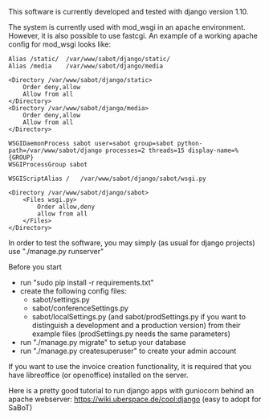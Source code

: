 This software is currently developed and tested with django version 1.10.

The system is currently used with mod_wsgi in an apache environment. However, it is also
possible to use fastcgi. An example of a working apache config for mod_wsgi looks like:

	Alias /static/ 	/var/www/sabot/django/static/
	Alias /media	/var/www/sabot/django/media

	<Directory /var/www/sabot/django/static>
		Order deny,allow
		Allow from all
	</Directory>
	<Directory /var/www/sabot/django/media>
		Order deny,allow
		Allow from all
	</Directory>

	WSGIDaemonProcess sabot user=sabot group=sabot python-path=/var/www/sabot/django processes=2 threads=15 display-name=%{GROUP}
	WSGIProcessGroup sabot

	WSGIScriptAlias /	/var/www/sabot/django/sabot/wsgi.py

	<Directory /var/www/sabot/django/sabot>
		<Files wsgi.py>
			Order allow,deny
			allow from all
		</Files>
	</Directory>

In order to test the software, you may simply (as usual for django projects)
use "./manage.py runserver"

Before you start
- run "sudo pip install -r requirements.txt"
- create the following config files: 
	- sabot/settings.py
	- sabot/conferenceSettings.py
	- sabot/localSettings.py (and sabot/prodSettings.py if you want to distinguish a development and a production version) from their example files (prodSettings.py needs the same parameters)
- run "./manage.py migrate" to setup your database
- run "./manage.py createsuperuser" to create your admin account

If you want to use the invoice creation functionality, it is required that
you have libreoffice (or openoffice) installed on the server.

Here is a pretty good tutorial to run django apps with guniocorn behind an apache webserver: https://wiki.uberspace.de/cool:django (easy to adopt for SaBoT)
